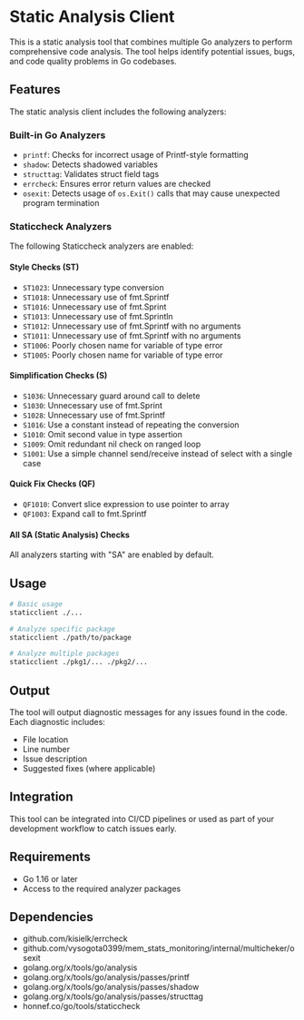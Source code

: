 # Static Analysis Client

This is a static analysis tool that combines multiple Go analyzers to perform comprehensive code analysis. The tool helps identify potential issues, bugs, and code quality problems in Go codebases.

## Features

The static analysis client includes the following analyzers:

### Built-in Go Analyzers
- `printf`: Checks for incorrect usage of Printf-style formatting
- `shadow`: Detects shadowed variables
- `structtag`: Validates struct field tags
- `errcheck`: Ensures error return values are checked
- `osexit`: Detects usage of `os.Exit()` calls that may cause unexpected program termination

### Staticcheck Analyzers
The following Staticcheck analyzers are enabled:

#### Style Checks (ST)
- `ST1023`: Unnecessary type conversion
- `ST1018`: Unnecessary use of fmt.Sprintf
- `ST1016`: Unnecessary use of fmt.Sprint
- `ST1013`: Unnecessary use of fmt.Sprintln
- `ST1012`: Unnecessary use of fmt.Sprintf with no arguments
- `ST1011`: Unnecessary use of fmt.Sprintf with no arguments
- `ST1006`: Poorly chosen name for variable of type error
- `ST1005`: Poorly chosen name for variable of type error

#### Simplification Checks (S)
- `S1036`: Unnecessary guard around call to delete
- `S1030`: Unnecessary use of fmt.Sprint
- `S1028`: Unnecessary use of fmt.Sprintf
- `S1016`: Use a constant instead of repeating the conversion
- `S1010`: Omit second value in type assertion
- `S1009`: Omit redundant nil check on ranged loop
- `S1001`: Use a simple channel send/receive instead of select with a single case

#### Quick Fix Checks (QF)
- `QF1010`: Convert slice expression to use pointer to array
- `QF1003`: Expand call to fmt.Sprintf

#### All SA (Static Analysis) Checks
All analyzers starting with "SA" are enabled by default.

## Usage

```bash
# Basic usage
staticclient ./...

# Analyze specific package
staticclient ./path/to/package

# Analyze multiple packages
staticclient ./pkg1/... ./pkg2/...
```

## Output

The tool will output diagnostic messages for any issues found in the code. Each diagnostic includes:
- File location
- Line number
- Issue description
- Suggested fixes (where applicable)

## Integration

This tool can be integrated into CI/CD pipelines or used as part of your development workflow to catch issues early.

## Requirements

- Go 1.16 or later
- Access to the required analyzer packages

## Dependencies

- github.com/kisielk/errcheck
- github.com/vysogota0399/mem_stats_monitoring/internal/multicheker/osexit
- golang.org/x/tools/go/analysis
- golang.org/x/tools/go/analysis/passes/printf
- golang.org/x/tools/go/analysis/passes/shadow
- golang.org/x/tools/go/analysis/passes/structtag
- honnef.co/go/tools/staticcheck 